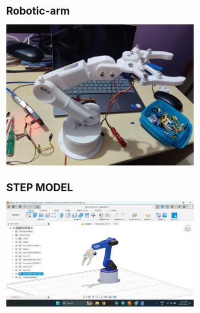 # Robotic-arm

<p>
  <img src="IMAGES/WhatsApp Image 2024-11-14 at 19.35.08.jpeg">
</p>

# STEP MODEL
<p>
  <img src="IMAGES/Screenshot 2024-10-29 192417.png">
</p>

